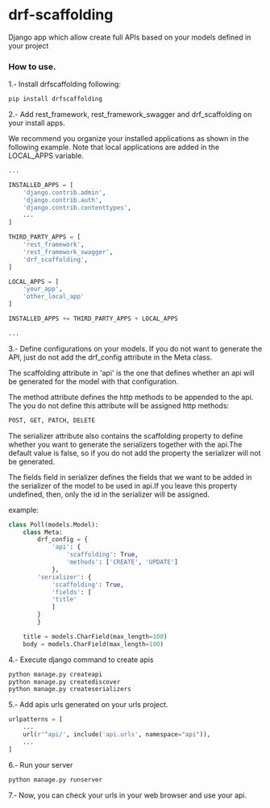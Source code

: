 # drf-scaffolding
Django app which allow create full APIs based on your models defined in your project

### How to use.
1.-  Install drfscaffolding following:
```bash
pip install drfscaffolding
```

2.- Add rest_framework, rest_framework_swagger and drf_scaffolding on your install apps.

We recommend you organize your installed applications as shown in the following example. Note that local applications are added in the LOCAL_APPS variable.
```python
...

INSTALLED_APPS = [
    'django.contrib.admin',
    'django.contrib.auth',
    'django.contrib.contenttypes',
    ...
]

THIRD_PARTY_APPS = [
    'rest_framework',
    'rest_framework_swagger',
    'drf_scaffolding',
]

LOCAL_APPS = [
    'your_app',
    'other_local_app'
]

INSTALLED_APPS += THIRD_PARTY_APPS + LOCAL_APPS

...
```

3.- Define configurations on your models.
If you do not want to generate the API, just do not add the drf_config attribute in the Meta class.

The scaffolding attribute in 'api' is the one that defines whether an api will be generated for the model with that configuration.

The method attribute defines the http methods to be appended to the api. The you do not define this attribute will be assigned http methods:
```python
POST, GET, PATCH, DELETE
```

The serializer attribute also contains the scaffolding property to define whether you want to generate the serializers together with the api.The default value is false, so if you do not add the property the serializer will not be generated.

The fields field in serializer defines the fields that we want to be added in the serializer of the model to be used in api.If you leave this property undefined, then, only the id in the serializer will be assigned.

example:
```python
class Poll(models.Model):
    class Meta:
        drf_config = {
            'api': {
                'scaffolding': True,
                'methods': ['CREATE', 'UPDATE'] 
            },
	    'serializer': {
	        'scaffolding': True,
	        'fields': [
		    'title'
	        ]
	    }
        }

    title = models.CharField(max_length=100)
    body = models.CharField(max_length=100)
```

4.- Execute django command to create apis
```bash
python manage.py createapi
python manage.py creatediscover
python manage.py createserializers
```

5.- Add apis urls generated on your urls project.
```python
urlpatterns = [
    ...
    url(r'^api/', include('api.urls', namespace="api")),
    ...
]

```

6.- Run your server
```bash
python manage.py runserver
```

7.- Now, you can check your urls in your web browser and use your api.
